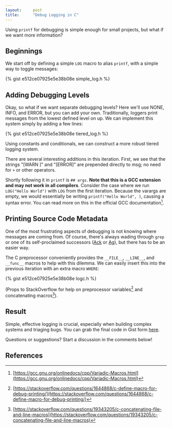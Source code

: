 ```yaml
---
layout:     post
title:      "Debug Logging in C"
---
```


Using `printf` for debugging is simple enough for small projects, but what if
we want more information?


## Beginnings

We start off by defining a simple `LOG` macro to
alias `printf`, with a simple way to toggle messages:

{% gist e512ce07925e5e38b08e simple_log.h %}


## Adding Debugging Levels

Okay, so what if we want separate debugging levels? Here we'll use NONE, INFO,
and ERROR, but you can add your own. Traditionally, loggers print messages 
from the lowest defined level on up. We can implement this system simply
by adding a few lines:

{% gist e512ce07925e5e38b08e tiered_log.h %}


Using constants and conditionals, we can construct a more robust tiered logging 
system.

There are several interesting additions in this iteration. First, we see that
the strings "[WARN ]" and "[ERROR]" are prepended directly to msg; no need for
`+` or other operators.

Shortly following it in `printf` is `## args`. **Note that this is a GCC
extension and may not work in all compilers**. Consider the case where we run
`LOG("Hello World")` with `LOG` from the first iteration. Because the varargs
are empty, we would essentially be writing `printf("Hello World", )`, causing
a syntax error. You can read more on this in the official GCC documentation[^1].


## Printing Source Code Metadata

One of the most frustrating aspects of debugging is not knowing where messages
are coming from. Of course, there's always wading through `grep` or one of its
self-proclaimed successors ([Ack](http://beyondgrep.com) or
[Ag](http://betterthanack.com)), but there has to be an easier way.

The C preprocessor conveniently provides the `__FILE__`, `__LINE__`, and
`__func__` macros to help with this dilemma. We can easily insert this into
the previous iteration with an extra macro `WHERE`:

{% gist e512ce07925e5e38b08e logc.h %}

(Props to StackOverflow for help on  preprocessor variables[^2] and concatenating
 macros[^3]).


## Result

Simple, effective logging is crucial, especially when building complex systems
and triaging bugs. You can grab the final code in Gist form
[here](https://gist.github.com/abstractOwl/e512ce07925e5e38b08e).

Questions or suggestions? Start a discussion in the comments below!


## References

[^1]: [https://gcc.gnu.org/onlinedocs/cpp/Variadic-Macros.html](https://gcc.gnu.org/onlinedocs/cpp/Variadic-Macros.html)
[^2]: [https://stackoverflow.com/questions/1644868/c-define-macro-for-debug-printing/](https://stackoverflow.com/questions/1644868/c-define-macro-for-debug-printing/)
[^3]: [https://stackoverflow.com/questions/19343205/c-concatenating-file-and-line-macros](https://stackoverflow.com/questions/19343205/c-concatenating-file-and-line-macros)
